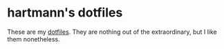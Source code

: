 # hartmann's dotfiles

These are my [dotfiles][dotfiles]. They are nothing out of the
extraordinary, but I like them nonetheless.

[dotfiles]: https://dotfiles.github.io/
